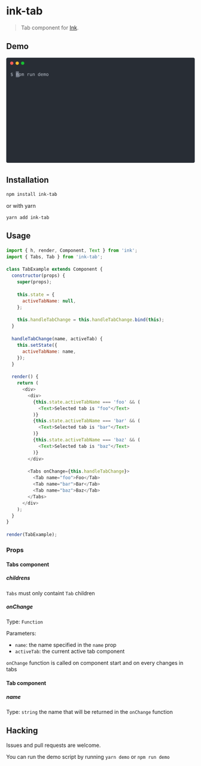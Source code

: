 # ink-tab

> Tab component for [Ink](https://github.com/vadimdemedes/ink).

## Demo

![Demo](media/demo.svg)

## Installation

```sh
npm install ink-tab
```

or with yarn

```
yarn add ink-tab
```

## Usage

```js
import { h, render, Component, Text } from 'ink';
import { Tabs, Tab } from 'ink-tab';

class TabExample extends Component {
  constructor(props) {
    super(props);

    this.state = {
      activeTabName: null,
    };

    this.handleTabChange = this.handleTabChange.bind(this);
  }

  handleTabChange(name, activeTab) {
    this.setState({
      activeTabName: name,
    });
  }

  render() {
    return (
      <div>
        <div>
          {this.state.activeTabName === 'foo' && (
            <Text>Selected tab is "foo"</Text>
          )}
          {this.state.activeTabName === 'bar' && (
            <Text>Selected tab is "bar"</Text>
          )}
          {this.state.activeTabName === 'baz' && (
            <Text>Selected tab is "baz"</Text>
          )}
        </div>

        <Tabs onChange={this.handleTabChange}>
          <Tab name="foo">Foo</Tab>
          <Tab name="bar">Bar</Tab>
          <Tab name="baz">Baz</Tab>
        </Tabs>
      </div>
    );
  }
}

render(TabExample);
```

### Props

#### Tabs component

##### childrens

`Tabs` must only containt `Tab` children

##### onChange

Type: `Function`

Parameters:

* `name`: the name specified in the `name` prop
* `activeTab`: the current active tab component

`onChange` function is called on component start and on every changes in tabs

#### Tab component

##### name

Type: `string`
the name that will be returned in the `onChange` function

## Hacking

Issues and pull requests are welcome.

You can run the demo script by running `yarn demo` or `npm run demo`
